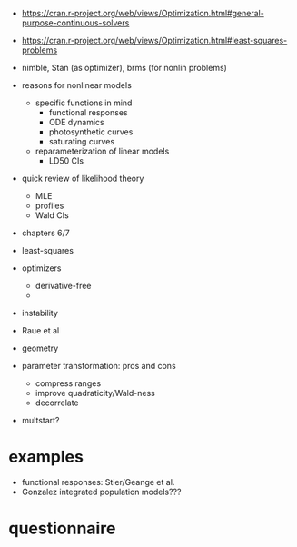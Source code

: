 - https://cran.r-project.org/web/views/Optimization.html#general-purpose-continuous-solvers
- https://cran.r-project.org/web/views/Optimization.html#least-squares-problems
- nimble, Stan (as optimizer), brms (for nonlin problems)

- reasons for nonlinear models
    - specific functions in mind
	     - functional responses
		 - ODE dynamics
		 - photosynthetic curves
		 - saturating curves
    - reparameterization of linear models
	     - LD50 CIs
- quick review of likelihood theory
    - MLE
	- profiles
	- Wald CIs
- chapters 6/7
- least-squares
- optimizers
     - derivative-free
	 - 
- instability
- Raue et al
- geometry
- parameter transformation: pros and cons
    - compress ranges
	- improve quadraticity/Wald-ness
    - decorrelate
- multstart?

# examples

- functional responses: Stier/Geange et al.
- Gonzalez integrated population models???

# questionnaire
